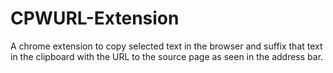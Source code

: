 # CPWURL-Extension
A chrome extension to copy selected text in the browser and suffix that text in the clipboard with the URL to the source page as seen in the address bar.